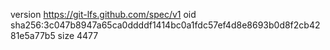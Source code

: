 version https://git-lfs.github.com/spec/v1
oid sha256:3c047b8947a65ca0ddddf1414bc0a1fdc57ef4d8e8693b0d8f2cb4281e5a77b5
size 4477
